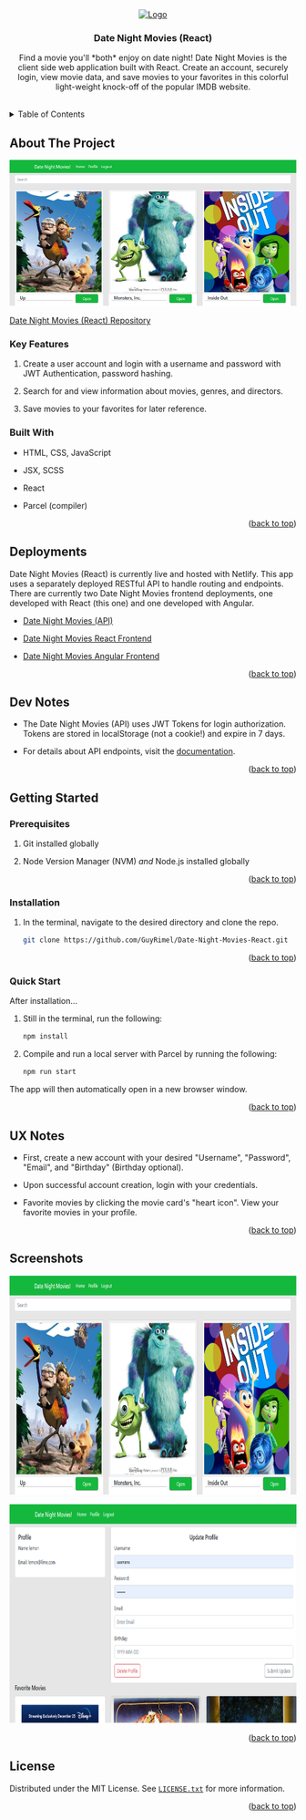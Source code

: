 <!-- Markdown syntax here: https://www.markdownguide.org/basic-syntax/ -->
<a id="readme-top"></a>
<br />

<div align="center">
  <a href="https://guyrimel.github.io/Portfolio-Site/index.html">
    <img src="img/RLogoNoName.ico" alt="Logo" width="80" height="80">
  </a>

  <h3 align="center">Date Night Movies (React)</h3>

  <p align="center">
    Find a movie you'll *both* enjoy on date night! Date Night Movies is the client side web application built with React. Create an account, securely login, view movie data, and save movies to your favorites in this colorful light-weight knock-off of the popular IMDB website.
  </p>
</div>
<br />

<!-- TABLE OF CONTENTS -->

<details>
  <summary>Table of Contents</summary>
  <ol>
    <li>
      <a href="#about-the-project">About The Project</a>
      <ul>
        <li><a href="#key-features">Key Features</a></li>
        <li><a href="#built-with">Built With</a></li>
        <li><a href="#deployments">Deployments</a></li>
        <li><a href="#dev-notes">Dev Notes</a></li>
      </ul>
    </li>
    <li>
      <a href="#getting-started">Getting Started</a>
      <ul>
        <li><a href="#prerequisites">Prerequisites</a></li>
        <li><a href="#installation">Installation</a></li>
        <li><a href="#quick-start">Quick Start</a></li>
        <li><a href="#ux-notes">UX Notes</a></li>
      </ul>
    </li>
    <li><a href="#license">License</a></li>
  </ol>
</details>

<!-- ABOUT THE PROJECT -->

## About The Project

<!-- SCREENSHOT -->

<img
  alt="Primary Screenshot"
  src="img/screenshots/screenshot00.png"
  style="height: 16rem; width: auto;"
/>

[Date Night Movies (React) Repository](https://github.com/GuyRimel/Date-Night-Movies-React)

<!-- KEY FEATURES -->

### Key Features

1. Create a user account and login with a username and password with JWT Authentication, password hashing.

2. Search for and view information about movies, genres, and directors.

3. Save movies to your favorites for later reference.

<!-- BUILT WITH -->

### Built With

- HTML, CSS, JavaScript

- JSX, SCSS

- React

- Parcel (compiler)

<p align="right">(<a href="#readme-top">back to top</a>)</p>

<!-- DEPLOYMENTS -->
## Deployments

Date Night Movies (React) is currently live and hosted with Netlify. This app uses a separately deployed RESTful API to handle routing and endpoints. There are currently two Date Night Movies frontend deployments, one developed with React (this one) and one developed with Angular.

- [Date Night Movies (API)](https://datenightmovies.herokuapp.com/)

- [Date Night Movies React Frontend](https://datenightmovies.netlify.app/)

- [Date Night Movies Angular Frontend](https://guyrimel.github.io/Date-Night-Movies-Angular/)

<p align="right">(<a href="#readme-top">back to top</a>)</p>

<!-- DEV NOTES -->

## Dev Notes

- The Date Night Movies (API) uses JWT Tokens for login authorization. Tokens are stored in localStorage (not a cookie!) and expire in 7 days.

- For details about API endpoints, visit the <a href="https://datenightmovies.herokuapp.com/documentation" target="_blank">documentation</a>.

<p align="right">(<a href="#readme-top">back to top</a>)</p>

<!-- GETTING STARTED -->

## Getting Started

<!-- PREREQUISITES -->

### Prerequisites

1. Git installed globally

2. Node Version Manager (NVM) *and* Node.js installed globally


<p align="right">(<a href="#readme-top">back to top</a>)</p>

<!-- INSTALLATION -->

### Installation

1. In the terminal, navigate to the desired directory and clone the repo.

   ```sh
   git clone https://github.com/GuyRimel/Date-Night-Movies-React.git
   ```

<p align="right">(<a href="#readme-top">back to top</a>)</p>

<!-- QUICK START -->

### Quick Start

After installation...

1. Still in the terminal, run the following:

   ```sh
   npm install
   ```

2. Compile and run a local server with Parcel by running the following:

   ```sh
   npm run start
   ```

The app will then automatically open in a new browser window.

<p align="right">(<a href="#readme-top">back to top</a>)</p>

<!-- UX NOTES -->

## UX Notes

- First, create a new account with your desired "Username", "Password", "Email", and "Birthday" (Birthday optional).

- Upon successful account creation, login with your credentials.

- Favorite movies by clicking the movie card's "heart icon". View your favorite movies in your profile.

<p align="right">(<a href="#readme-top">back to top</a>)</p>

<!-- SCREENSHOTS -->
## Screenshots

<img
  src="img/screenshots/screenshot00.png"
  alt="screenshot"
  style="height: 24rem; width: auto;"
/>

<img
  src="img/screenshots/screenshot01.png"
  alt="screenshot"
  style="height: 24rem; width: auto;"
/>

<p align="right">(<a href="#readme-top">back to top</a>)</p>

<!-- LICENSE -->
## License

Distributed under the MIT License. See <a href="LICENSE.txt" target="_blank">`LICENSE.txt`</a> for more information.

<p align="right">(<a href="#readme-top">back to top</a>)</p>
